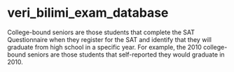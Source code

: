 # veri_bilimi_exam_database
 College-bound seniors are those students that complete the SAT Questionnaire when they register for the SAT and identify that they will graduate from high school in a specific year. For example, the 2010 college-bound seniors are those students that self-reported they would graduate in 2010.
